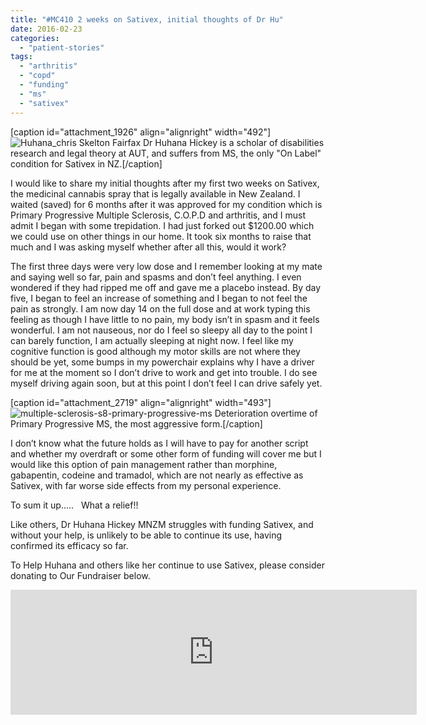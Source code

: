 ```yaml
---
title: "#MC410 2 weeks on Sativex, initial thoughts of Dr Hu"
date: 2016-02-23
categories: 
  - "patient-stories"
tags: 
  - "arthritis"
  - "copd"
  - "funding"
  - "ms"
  - "sativex"
---
```


\[caption id="attachment\_1926" align="alignright" width="492"\]![Huhana_chris Skelton Fairfax](http://mcawarenessnz.org/wp-content/uploads/2015/10/huhana_chris-skelton-fairfax.jpg) Dr Huhana Hickey is a scholar of disabilities research and legal theory at AUT, and suffers from MS, the only "On Label" condition for Sativex in NZ.\[/caption\]

I would like to share my initial thoughts after my first two weeks on Sativex, the medicinal cannabis spray that is legally available in New Zealand. I waited (saved) for 6 months after it was approved for my condition which is Primary Progressive Multiple Sclerosis, C.O.P.D and arthritis, and I must admit I began with some trepidation. I had just forked out $1200.00 which we could use on other things in our home. It took six months to raise that much and I was asking myself whether after all this, would it work?

The first three days were very low dose and I remember looking at my mate and saying well so far, pain and spasms and don’t feel anything. I even wondered if they had ripped me off and gave me a placebo instead. By day five, I began to feel an increase of something and I began to not feel the pain as strongly. I am now day 14 on the full dose and at work typing this feeling as though I have little to no pain, my body isn’t in spasm and it feels wonderful. I am not nauseous, nor do I feel so sleepy all day to the point I can barely function, I am actually sleeping at night now. I feel like my cognitive function is good although my motor skills are not where they should be yet, some bumps in my powerchair explains why I have a driver for me at the moment so I don’t drive to work and get into trouble. I do see myself driving again soon, but at this point I don’t feel I can drive safely yet.

\[caption id="attachment\_2719" align="alignright" width="493"\]![multiple-sclerosis-s8-primary-progressive-ms](http://mcawarenessnz.org/wp-content/uploads/2016/02/multiple-sclerosis-s8-primary-progressive-ms.jpg) Deterioration overtime of Primary Progressive MS, the most aggressive form.\[/caption\]

I don’t know what the future holds as I will have to pay for another script and whether my overdraft or some other form of funding will cover me but I would like this option of pain management rather than morphine, gabapentin, codeine and tramadol, which are not nearly as effective as Sativex, with far worse side effects from my personal experience.

To sum it up.....   What a relief!!

Like others, Dr Huhana Hickey MNZM struggles with funding Sativex, and without your help, is unlikely to be able to continue its use, having confirmed its efficacy so far.

To Help Huhana and others like her continue to use Sativex, please consider donating to Our Fundraiser below.

<iframe src="https://widget.givealittle.co.nz/cause/legalmcfor10/light-starbuck" width="650" height="200" frameborder="0" seamless="seamless"></iframe>
